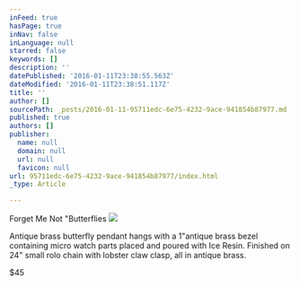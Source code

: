 ```yaml
---
inFeed: true
hasPage: true
inNav: false
inLanguage: null
starred: false
keywords: []
description: ''
datePublished: '2016-01-11T23:38:55.563Z'
dateModified: '2016-01-11T23:38:51.117Z'
title: ''
author: []
sourcePath: _posts/2016-01-11-95711edc-6e75-4232-9ace-941854b87977.md
published: true
authors: []
publisher:
  name: null
  domain: null
  url: null
  favicon: null
url: 95711edc-6e75-4232-9ace-941854b87977/index.html
_type: Article

---
```

Forget Me Not "Butterflies
![](https://s3-us-west-2.amazonaws.com/the-grid-img/p/b39ef769b844d61f3fb15b58c1c6c52a294be974.jpg)

Antique brass butterfly pendant hangs with a 1"antique brass bezel containing micro watch parts placed and poured with Ice Resin.  Finished on 24" small rolo chain with lobster claw clasp, all in antique brass.

$45
